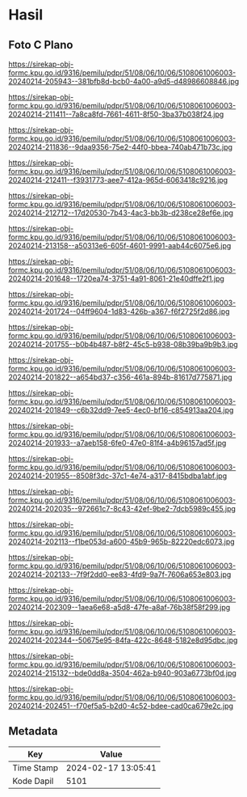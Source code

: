 # Hasil

## Foto C Plano

https://sirekap-obj-formc.kpu.go.id/9316/pemilu/pdpr/51/08/06/10/06/5108061006003-20240214-205943--381bfb8d-bcb0-4a00-a9d5-d48986608846.jpg

https://sirekap-obj-formc.kpu.go.id/9316/pemilu/pdpr/51/08/06/10/06/5108061006003-20240214-211411--7a8ca8fd-7661-4611-8f50-3ba37b038f24.jpg

https://sirekap-obj-formc.kpu.go.id/9316/pemilu/pdpr/51/08/06/10/06/5108061006003-20240214-211836--9daa9356-75e2-44f0-bbea-740ab471b73c.jpg

https://sirekap-obj-formc.kpu.go.id/9316/pemilu/pdpr/51/08/06/10/06/5108061006003-20240214-212411--f3931773-aee7-412a-965d-6063418c9216.jpg

https://sirekap-obj-formc.kpu.go.id/9316/pemilu/pdpr/51/08/06/10/06/5108061006003-20240214-212712--17d20530-7b43-4ac3-bb3b-d238ce28ef6e.jpg

https://sirekap-obj-formc.kpu.go.id/9316/pemilu/pdpr/51/08/06/10/06/5108061006003-20240214-213158--a50313e6-605f-4601-9991-aab44c6075e6.jpg

https://sirekap-obj-formc.kpu.go.id/9316/pemilu/pdpr/51/08/06/10/06/5108061006003-20240214-201648--1720ea74-3751-4a91-8061-21e40dffe2f1.jpg

https://sirekap-obj-formc.kpu.go.id/9316/pemilu/pdpr/51/08/06/10/06/5108061006003-20240214-201724--04ff9604-1d83-426b-a367-f6f2725f2d86.jpg

https://sirekap-obj-formc.kpu.go.id/9316/pemilu/pdpr/51/08/06/10/06/5108061006003-20240214-201755--b0b4b487-b8f2-45c5-b938-08b39ba9b9b3.jpg

https://sirekap-obj-formc.kpu.go.id/9316/pemilu/pdpr/51/08/06/10/06/5108061006003-20240214-201822--a654bd37-c356-461a-894b-81617d775871.jpg

https://sirekap-obj-formc.kpu.go.id/9316/pemilu/pdpr/51/08/06/10/06/5108061006003-20240214-201849--c6b32dd9-7ee5-4ec0-bf16-c854913aa204.jpg

https://sirekap-obj-formc.kpu.go.id/9316/pemilu/pdpr/51/08/06/10/06/5108061006003-20240214-201933--a7aeb158-6fe0-47e0-81f4-a4b96157ad5f.jpg

https://sirekap-obj-formc.kpu.go.id/9316/pemilu/pdpr/51/08/06/10/06/5108061006003-20240214-201955--8508f3dc-37c1-4e74-a317-8415bdba1abf.jpg

https://sirekap-obj-formc.kpu.go.id/9316/pemilu/pdpr/51/08/06/10/06/5108061006003-20240214-202035--972661c7-8c43-42ef-9be2-7dcb5989c455.jpg

https://sirekap-obj-formc.kpu.go.id/9316/pemilu/pdpr/51/08/06/10/06/5108061006003-20240214-202113--f1be053d-a600-45b9-965b-82220edc6073.jpg

https://sirekap-obj-formc.kpu.go.id/9316/pemilu/pdpr/51/08/06/10/06/5108061006003-20240214-202133--7f9f2dd0-ee83-4fd9-9a7f-7606a653e803.jpg

https://sirekap-obj-formc.kpu.go.id/9316/pemilu/pdpr/51/08/06/10/06/5108061006003-20240214-202309--1aea6e68-a5d8-47fe-a8af-76b38f58f299.jpg

https://sirekap-obj-formc.kpu.go.id/9316/pemilu/pdpr/51/08/06/10/06/5108061006003-20240214-202344--50675e95-84fa-422c-8648-5182e8d95dbc.jpg

https://sirekap-obj-formc.kpu.go.id/9316/pemilu/pdpr/51/08/06/10/06/5108061006003-20240214-215132--bde0dd8a-3504-462a-b940-903a6773bf0d.jpg

https://sirekap-obj-formc.kpu.go.id/9316/pemilu/pdpr/51/08/06/10/06/5108061006003-20240214-202451--f70ef5a5-b2d0-4c52-bdee-cad0ca679e2c.jpg


## Metadata

| Key        | Value               |
| ---------- | ------------------- |
| Time Stamp | 2024-02-17 13:05:41 |
| Kode Dapil | 5101                |



